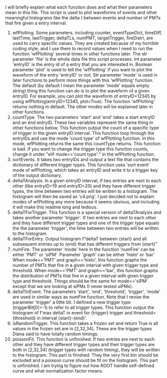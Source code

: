 I will briefly explain what each function does and what their parameters mean in this file.
This script is used to plot waveforms of events and other meaningful histograms like the delta t between events and number of PMTs that fire given a entry interval. 
1. wfPlotting. Some parameters, including counter, eventTypeDict, timeDiff, lastTime, lastTrigger, deltaTLs, numPMT, targetTrigger, fireDistri, are used to carry specific values. They are created because of my horrible coding style, and I use them to record values when I need to run the function 'wfPlotting' several times in other functions later. The str parameter 'file' is the whole data file this script processes. Int parameter 'entryID' is the entry id of a entry that you are interested in. Boolean parameter 'plot' is used to tell the 'wfPlotting' if you want to plot the waveform of the entry 'entryID' or not. Str parameter 'mode' is used in later functions to perform more things with this 'wfPlotting' function.
   The default (by default I mean the parameter 'mode' equals empty string) thing this function can do is to plot the waveform of a given entryID. For example, you can plot the waveform of entryID=12345 by using wfPlotting(entryID=12345, plot=True). The function 'wfPlotting' returns nothing in default. The other modes will be explained later in other functions.
2. countType. The two parameters 'start' and 'end' takes a start entryID and an end entryID. These two variables represent the same thing in other functions below. This function output the count of a specific type of trigger in the given entryID interval. This function loop through the entryIDs and use the mode 'count type' of wfPlotting function. In this mode, wfPlotting returns the same this countType returns. This function is bad. If you want to change the trigger type this function counts, change it under "elif mode=='count type':" in the wfPlotting function. 
3. sortEvents. It takes two entryIDs and output a text file that contains the dictionary of different trigger types. This function uses 'sort event' mode of wfPlotting, which takes an entryID and write it to a trigger key of the output dictionary.
4. deltaTAnalysis. In a given entryID interval, if two entries are next to each other (like entryID=19 and entryID=20) and they have different trigger types, the time between two entries will be written to a histogram. The histogram will then be saved as 'c4.png'. I just decided not to explain modes of wfPlotting any more because it seems obvious, and including it will make this readme long and tedious.
5. deltaTForTrigger. This function is a special version of deltaTAnalysis and takes another parameter 'trigger'. If two entries are next to each other and they have different trigger types and one of the trigger type equals the the parameter 'trigger', the time between two entries will be written to the histogram.
6. deltaTForEntry. Output histogram f"deltaT between {start} and all subsequent entries up to {end} that has different triggers from {start}"
7. numFire. The parameter 'mode' here in the function 'numFire' can be either 'PMT' or 'siPM'. Parameter 'graph' can be either 'histo' or 'bar' When mode=='PMT' and graph=='histo', this function graphs the number of PMTs that fire in a given interval with given trigger type and threshold. When mode=='PMT' and graph=='bar', this function graphs the distribution of PMTs that fire in a given interval with given trigger type and threshold. Things should be the same for mode=='siPM' except that we are looking at siPMs (I never tested siPMs). 
8. deltaTInEvent. The parameters 'start', 'end', 'threshold', 'trigger', 'mode' are used in similar ways as numFire function. Note that I revise the parameter 'trigger' a little bit. I defined a new trigger type (triggerBit[0]=-1) to refer to all trigger types. This function output the histogram of f'max deltaT in event for {trigger} trigger and threshold={threshold} in interval {start}-{end}'.
9. isRandomTrigger. This function takes a frozen set and return True is all values in the frozen set are in [2,32,34]. These are the trigger types Diana said to have totally random timings.
10. poissonFit. This function is unfinished. If two entries are next to each other and they have different trigger types and their trigger types are both in [2,32,34] (trigger types with random timing), they will be written to the histogram. This part is finished. They the very first bin should be excluded and a poisson curve should be fit on the histogram. This part is unfinished. I am trying to figure out how ROOT handle self-defined curve and what normalization factor means. 
